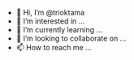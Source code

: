 - 👋 Hi, I’m @trioktama
- 👀 I’m interested in ...
- 🌱 I’m currently learning ...
- 💞️ I’m looking to collaborate on ...
- 📫 How to reach me ...

<!---
trioktama/trioktama is a ✨ special ✨ repository because its `README.md` (this file) appears on your GitHub profile.
You can click the Preview link to take a look at your changes.
--->
